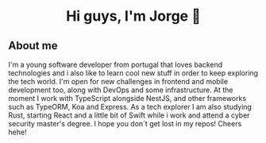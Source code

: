<h1 style="border-bottom: none;" align="center"> Hi guys, I'm Jorge 👋</h1>

<h2>About me</h2>
<p>I'm a young software developer from portugal that loves backend technologies and i also like to learn cool new stuff in order to keep exploring the tech world. I'm open for new challenges in frontend and mobile development too, along with DevOps and some infrastructure.
At the moment I work with TypeScript alongside NestJS, and other frameworks such as TypeORM, Koa and Express. As a tech explorer I am also studying Rust, starting React and a little bit of Swift while i work and attend a cyber security master's degree. I hope you don´t get lost in my repos! Cheers hehe!</p>

<!--
**MoreiraJorge/MoreiraJorge** is a ✨ _special_ ✨ repository because its `README.md` (this file) appears on your GitHub profile.

Here are some ideas to get you started:

- 🔭 I’m currently working on ...
- 🌱 I’m currently learning ...
- 👯 I’m looking to collaborate on ...
- 🤔 I’m looking for help with ...
- 💬 Ask me about ...
- 📫 How to reach me: ...
- 😄 Pronouns: ...
- ⚡ Fun fact: ...
  -->
